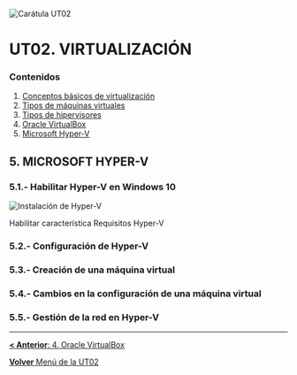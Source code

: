 ![Carátula UT02](imgs/caratula_ut02.png)

# UT02. VIRTUALIZACIÓN

### Contenidos

1. [Conceptos básicos de virtualización](01_conceptos_básicos.md)
2. [Tipos de máquinas virtuales](02_tipos_MV.md)
3. [Tipos de hipervisores](03_tipos_hipervisores.md)
4. [Oracle VirtualBox](04_virtualbox.md)
5. [Microsoft Hyper-V](05_hiper-v.md)

## 5. MICROSOFT HYPER-V


### 5.1.- Habilitar Hyper-V en Windows 10

![Instalación de Hyper-V](imgs/hyperv_install.png)

Habilitar característica
Requisitos Hyper-V


### 5.2.- Configuración de Hyper-V


### 5.3.- Creación de una máquina virtual


### 5.4.- Cambios en la configuración de una máquina virtual


### 5.5.- Gestión de la red en Hyper-V



***

[**< Anterior**: 4. Oracle VirtualBox](04_virtualbox.md)

[**Volver** Menú de la UT02](index_UT02.md)